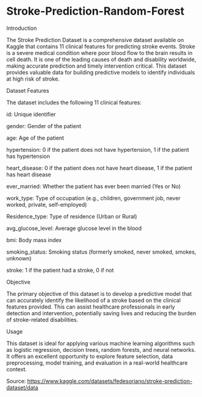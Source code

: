 # Stroke-Prediction-Random-Forest

Introduction

The Stroke Prediction Dataset is a comprehensive dataset available on Kaggle that contains 11 clinical features for predicting stroke events. Stroke is a severe medical condition where poor blood flow to the brain results in cell death. It is one of the leading causes of death and disability worldwide, making accurate prediction and timely intervention critical. This dataset provides valuable data for building predictive models to identify individuals at high risk of stroke.

Dataset Features

The dataset includes the following 11 clinical features:

id: Unique identifier

gender: Gender of the patient

age: Age of the patient

hypertension: 0 if the patient does not have hypertension, 1 if the patient has hypertension

heart_disease: 0 if the patient does not have heart disease, 1 if the patient has heart disease

ever_married: Whether the patient has ever been married (Yes or No)

work_type: Type of occupation (e.g., children, government job, never worked, private, self-employed)

Residence_type: Type of residence (Urban or Rural)

avg_glucose_level: Average glucose level in the blood

bmi: Body mass index

smoking_status: Smoking status (formerly smoked, never smoked, smokes, unknown)

stroke: 1 if the patient had a stroke, 0 if not

Objective

The primary objective of this dataset is to develop a predictive model that can accurately identify the likelihood of a stroke based on the clinical features provided. This can assist healthcare professionals in early detection and intervention, potentially saving lives and reducing the burden of stroke-related disabilities.

Usage

This dataset is ideal for applying various machine learning algorithms such as logistic regression, decision trees, random forests, and neural networks. It offers an excellent opportunity to explore feature selection, data preprocessing, model training, and evaluation in a real-world healthcare context.

Source:
https://www.kaggle.com/datasets/fedesoriano/stroke-prediction-dataset/data
